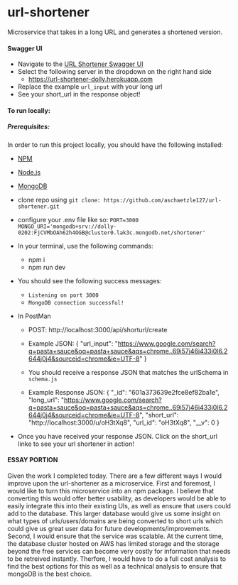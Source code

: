 # url-shortener
Microservice that takes in a long URL and generates a shortened version.

#### Swagger UI
* Navigate to the [URL Shortener Swagger UI](https://app.swaggerhub.com/apis/aschaetzle127/url-shortener/1.0.0#/servers)
* Select the following server in the dropdown on the right hand side
	* https://url-shortener-dolly.herokuapp.com
* Replace the example `url_input` with your long url
* See your short_url in the response object!

#### To run locally: 
##### Prerequisites:

In order to run this project locally, you should have the following installed:
* [NPM](https://nodejs.org/en/)
* [Node.js](https://www.npmjs.com//)
* [MongoDB](https://www.mongodb.com/)
* clone repo using `git clone: https://github.com/aschaetzle127/url-shortener.git`

* configure your .env file like so:
`PORT=3000
MONGO_URI='mongodb+srv://dolly-0202:FjCVMbOAh62h4OGB@cluster0.lak3c.mongodb.net/shortener'`

* In your terminal, use the following commands:
	* npm i
	* npm run dev
	
* You should see the following success messages:
	* `Listening on port 3000`
	* `MongoDB connection successful!`

* In PostMan

	* POST: http://localhost:3000/api/shorturl/create
	* Example JSON: 
	{
		"url_input": "https://www.google.com/search?q=pasta+sauce&oq=pasta+sauce&aqs=chrome..69i57j46i433j0l6.2644j0j4&sourceid=chrome&ie=UTF-8"
	}

	* You should receive a response JSON that matches the urlSchema in `schema.js`
	* Example Response JSON:
	{
	    "_id": "601a373639e2fce8ef82ba1e",
	    "long_url": "https://www.google.com/search?q=pasta+sauce&oq=pasta+sauce&aqs=chrome..69i57j46i433j0l6.2644j0j4&sourceid=chrome&ie=UTF-8",
	    "short_url": "http://localhost:3000/u/oH3tXq8",
	    "url_id": "oH3tXq8",
	    "__v": 0
	}


* Once you have received your response JSON.  Click on the short_url linke to see your url shortener in action!



#### ESSAY PORTION

Given the work I completed today.  There are a few different ways I would improve upon the url-shortener as a microservice.  First and foremost, I would like to turn this microservice into an npm package.  I believe that converting this would offer better usability, as developers would be able to easily integrate this into their existing UIs, as well as ensure that users could add to the database.  This larger database would give us some insight on what types of urls/users/domains are being converted to short urls which could give us great user data for future developments/improvements. Second, I would ensure that the service was scalable.  At the current time, the database cluster hosted on AWS has limited storage and the storage beyond the free services can become very costly for information that needs to be retreived instantly.  Therfore, I would have to do a full cost analysis to find the best options for this as well as a technical analysis to ensure that mongoDB is the best choice.  

